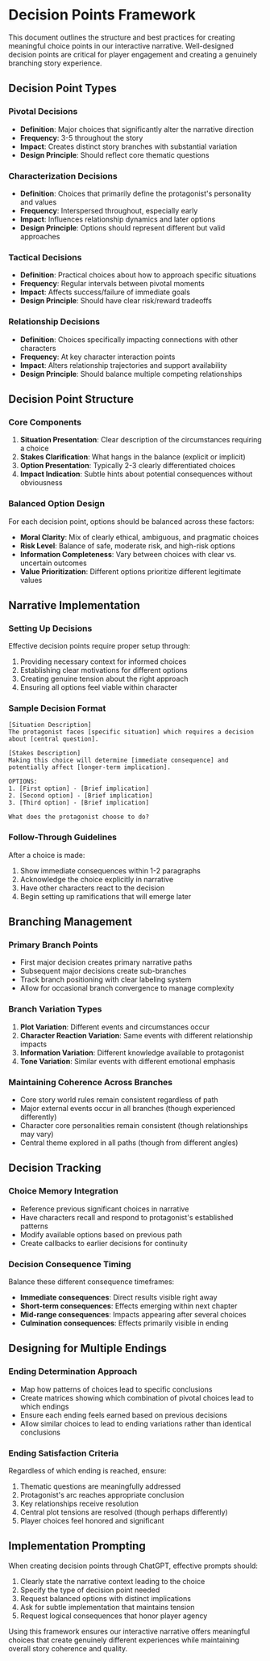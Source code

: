 # Decision Points Framework

This document outlines the structure and best practices for creating meaningful choice points in our interactive narrative. Well-designed decision points are critical for player engagement and creating a genuinely branching story experience.

## Decision Point Types

### Pivotal Decisions
- **Definition**: Major choices that significantly alter the narrative direction
- **Frequency**: 3-5 throughout the story
- **Impact**: Creates distinct story branches with substantial variation
- **Design Principle**: Should reflect core thematic questions

### Characterization Decisions
- **Definition**: Choices that primarily define the protagonist's personality and values
- **Frequency**: Interspersed throughout, especially early
- **Impact**: Influences relationship dynamics and later options
- **Design Principle**: Options should represent different but valid approaches

### Tactical Decisions
- **Definition**: Practical choices about how to approach specific situations
- **Frequency**: Regular intervals between pivotal moments
- **Impact**: Affects success/failure of immediate goals
- **Design Principle**: Should have clear risk/reward tradeoffs

### Relationship Decisions
- **Definition**: Choices specifically impacting connections with other characters
- **Frequency**: At key character interaction points
- **Impact**: Alters relationship trajectories and support availability
- **Design Principle**: Should balance multiple competing relationships

## Decision Point Structure

### Core Components
1. **Situation Presentation**: Clear description of the circumstances requiring a choice
2. **Stakes Clarification**: What hangs in the balance (explicit or implicit)
3. **Option Presentation**: Typically 2-3 clearly differentiated choices
4. **Impact Indication**: Subtle hints about potential consequences without obviousness

### Balanced Option Design
For each decision point, options should be balanced across these factors:
- **Moral Clarity**: Mix of clearly ethical, ambiguous, and pragmatic choices
- **Risk Level**: Balance of safe, moderate risk, and high-risk options
- **Information Completeness**: Vary between choices with clear vs. uncertain outcomes
- **Value Prioritization**: Different options prioritize different legitimate values

## Narrative Implementation

### Setting Up Decisions
Effective decision points require proper setup through:
1. Providing necessary context for informed choices
2. Establishing clear motivations for different options
3. Creating genuine tension about the right approach
4. Ensuring all options feel viable within character

### Sample Decision Format
```
[Situation Description]
The protagonist faces [specific situation] which requires a decision about [central question].

[Stakes Description]
Making this choice will determine [immediate consequence] and potentially affect [longer-term implication].

OPTIONS:
1. [First option] - [Brief implication]
2. [Second option] - [Brief implication]
3. [Third option] - [Brief implication]

What does the protagonist choose to do?
```

### Follow-Through Guidelines
After a choice is made:
1. Show immediate consequences within 1-2 paragraphs
2. Acknowledge the choice explicitly in narrative
3. Have other characters react to the decision
4. Begin setting up ramifications that will emerge later

## Branching Management

### Primary Branch Points
- First major decision creates primary narrative paths
- Subsequent major decisions create sub-branches
- Track branch positioning with clear labeling system
- Allow for occasional branch convergence to manage complexity

### Branch Variation Types
1. **Plot Variation**: Different events and circumstances occur
2. **Character Reaction Variation**: Same events with different relationship impacts
3. **Information Variation**: Different knowledge available to protagonist
4. **Tone Variation**: Similar events with different emotional emphasis

### Maintaining Coherence Across Branches
- Core story world rules remain consistent regardless of path
- Major external events occur in all branches (though experienced differently)
- Character core personalities remain consistent (though relationships may vary)
- Central theme explored in all paths (though from different angles)

## Decision Tracking

### Choice Memory Integration
- Reference previous significant choices in narrative
- Have characters recall and respond to protagonist's established patterns
- Modify available options based on previous path
- Create callbacks to earlier decisions for continuity

### Decision Consequence Timing
Balance these different consequence timeframes:
- **Immediate consequences**: Direct results visible right away
- **Short-term consequences**: Effects emerging within next chapter
- **Mid-range consequences**: Impacts appearing after several choices
- **Culmination consequences**: Effects primarily visible in ending

## Designing for Multiple Endings

### Ending Determination Approach
- Map how patterns of choices lead to specific conclusions
- Create matrices showing which combination of pivotal choices lead to which endings
- Ensure each ending feels earned based on previous decisions
- Allow similar choices to lead to ending variations rather than identical conclusions

### Ending Satisfaction Criteria
Regardless of which ending is reached, ensure:
1. Thematic questions are meaningfully addressed
2. Protagonist's arc reaches appropriate conclusion
3. Key relationships receive resolution
4. Central plot tensions are resolved (though perhaps differently)
5. Player choices feel honored and significant

## Implementation Prompting

When creating decision points through ChatGPT, effective prompts should:
1. Clearly state the narrative context leading to the choice
2. Specify the type of decision point needed
3. Request balanced options with distinct implications
4. Ask for subtle implementation that maintains tension
5. Request logical consequences that honor player agency

Using this framework ensures our interactive narrative offers meaningful choices that create genuinely different experiences while maintaining overall story coherence and quality.